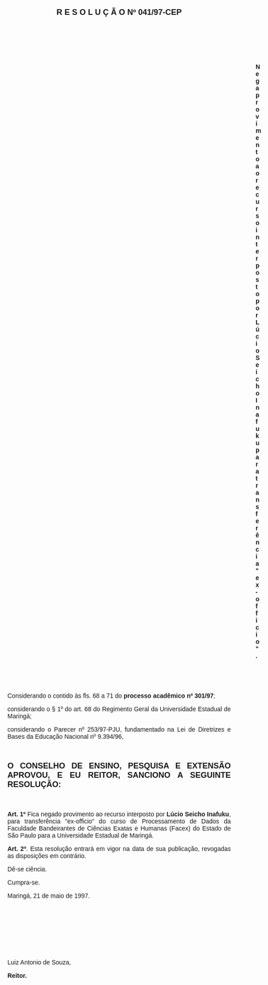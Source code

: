 <BODY>

<B><FONT FACE="Arial" SIZE=4><P ALIGN="CENTER">R E S O L U &Ccedil; &Atilde; O  Nº  041/97-CEP</P>
</B></FONT><FONT FACE="Arial"><P ALIGN="JUSTIFY"></P>
<P ALIGN="JUSTIFY">&nbsp;</P>
<P ALIGN="JUSTIFY">&nbsp;</P>
<P ALIGN="JUSTIFY">&nbsp;</P><DIR>
<DIR>
<DIR>
<DIR>
<DIR>
<DIR>
<DIR>
<DIR>
<DIR>
<DIR>
<DIR>
<DIR>
<DIR>
<DIR>

<B><P ALIGN="JUSTIFY">Nega provimento ao recurso interposto por L&uacute;cio Seicho Inafuku para transfer&ecirc;ncia &quot;ex-officio&quot;.</P>
</B><P ALIGN="JUSTIFY"></P>
<P ALIGN="JUSTIFY">&nbsp;</P>
<P ALIGN="JUSTIFY">&nbsp;</P></DIR>
</DIR>
</DIR>
</DIR>
</DIR>
</DIR>
</DIR>
</DIR>
</DIR>
</DIR>
</DIR>
</DIR>
</DIR>
</DIR>

<P ALIGN="JUSTIFY">&#9;&#9;Considerando o contido &agrave;s fls. 68 a 71 do <B>processo acad&ecirc;mico nº 301/97</B>;</P>
<P ALIGN="JUSTIFY">&#9;&#9;considerando o § 1º do art. 68 do Regimento Geral da Universidade Estadual de Maring&aacute;;</P>
<P ALIGN="JUSTIFY">&#9;&#9;considerando o Parecer nº 253/97-PJU, fundamentado na Lei de Diretrizes e Bases da Educa&ccedil;&atilde;o Nacional nº 9.394/96,</P>
<P ALIGN="JUSTIFY"></P>
<P ALIGN="JUSTIFY">&nbsp;</P>
</FONT><B><FONT FACE="Arial" SIZE=4><P ALIGN="JUSTIFY">O CONSELHO DE ENSINO, PESQUISA E EXTENS&Atilde;O APROVOU, E EU REITOR, SANCIONO A SEGUINTE RESOLU&Ccedil;&Atilde;O:</P>
</B></FONT><FONT FACE="Arial"><P ALIGN="JUSTIFY"></P>
<P ALIGN="JUSTIFY">&nbsp;</P>
<B><P ALIGN="JUSTIFY">Art. 1º</B> Fica negado provimento ao recurso interposto por <B>L&uacute;cio Seicho Inafuku</B>, para transfer&ecirc;ncia &quot;ex-officio&quot; do curso de Processamento de Dados da Faculdade Bandeirantes de Ci&ecirc;ncias Exatas e Humanas (Facex) do Estado de S&atilde;o Paulo para a Universidade Estadual de Maring&aacute;.</P>
<B><P ALIGN="JUSTIFY">Art. 2º</B>. Esta resolu&ccedil;&atilde;o entrar&aacute; em vigor na data de sua publica&ccedil;&atilde;o, revogadas as disposi&ccedil;&otilde;es em contr&aacute;rio.</P>
<P ALIGN="JUSTIFY">D&ecirc;-se ci&ecirc;ncia.</P>
<P ALIGN="JUSTIFY">Cumpra-se.</P>
<P ALIGN="JUSTIFY"></P>
<P>Maring&aacute;, 21 de maio de 1997.</P>
<P ALIGN="JUSTIFY"></P>
<P ALIGN="JUSTIFY">&nbsp;</P>
<P ALIGN="JUSTIFY">&nbsp;</P>
<P ALIGN="JUSTIFY">&nbsp;</P>
<P ALIGN="JUSTIFY">&nbsp;</P>
<P ALIGN="JUSTIFY">Luiz Antonio de Souza,</P>
<B><P ALIGN="JUSTIFY">Reitor.</P></B></FONT></BODY>
